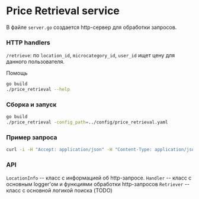 # Price Retrieval service

В файле `server.go` создается http-сервер для обработки запросов.

### HTTP handlers
`/retrieve`:
по `location_id`, `microcategory_id`, `user_id` ищет цену для данного пользователя.

Помощь

```bash
go build
./price_retrieval --help
```

### Сборка и запуск
```bash
go build
./price_retrieval -config_path=../config/price_retrieval.yaml
```

### Пример запроса
```bash
curl -i -H "Accept: application/json" -H "Content-Type: application/json" -X GET 'http://localhost:8080/retrieve?location_id=123&microcategory_id=456&user_id=123'
```

### API

`LocationInfo` -- класс с информацией об http-запросе.
`Handler` -- класс с основным logger'ом и функциями обработки http-запросов
`Retriever` -- класс с основной логикой поиска (TODO)
